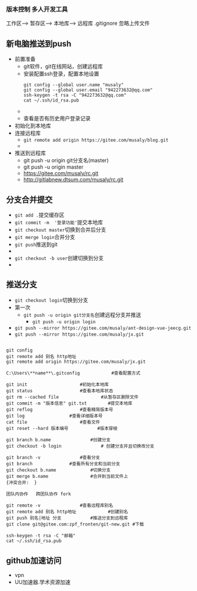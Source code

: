 ### 版本控制 多人开发工具

工作区-->	暂存区-->	本地库-->	远程库
.gitignore 忽略上传文件

## 新电脑推送到push

- 前置准备
  - git软件，git在线网站，创建远程库
  - 安装配置ssh登录，配置本地设置
    ```git
    git config --global user.name "musaly"
    git config --global user.email "942273632@qq.com"
    ssh-keygen -t rsa -C "942273632@qq.com"
    cat ~/.ssh/id_rsa.pub
    ```
  - 
  - 查看是否有历史用户登录记录
- 初始化到本地库
- 连接远程库
  - `git remote add origin https://gitee.com/musaly/blog.git`
  - 
- 推送到远程库
  - git push -u origin git分支名(master)
  - git push -u origin master
  - https://gitee.com/musaly/rc.git
  - http://gitlabnew.dtsum.com/musaly/rc.git


## 分支合并提交
- `git add .`提交缓存区
- `git commit -m  '登录功能'`提交本地库
- `git checkout master`切换到合并后分支
- `git merge login`合并分支
- `git push`推送到git
- 
- `git checkout -b user`创建切换到分支
- 
## 推送分支
- `git checkout login`切换到分支
- 第一次
  - `git push -u origin git分支名`创建远程分支并推送
    - `git push -u origin login ` 
- `git push --mirror https://gitee.com/musaly/ant-design-vue-jeecg.git`
- `git push --mirror https://gitee.com/musaly/jx.git`
## 

```
git config 
git remote add 别名 http地址
git remote add origin https://gitee.com/musaly/jx.git

C:\Users\**name**\.gitconfig			#查看配置方式

git init					#初始化本地库
git status					#查看本地库状态
git rm --cached file				#从暂存区删除文件
git commit -m "版本信息" git.txt		#提交本地库
git reflog					#查看精简版本号
git log					#查看详细版本号
cat file					#查看文件
git reset --hard 版本编号			#版本穿梭

git branch b.name				#创建分支
git checkout -b login				# 创建分支并且切换改分支

git branch -v				#查看分支
git branch 				#查看所有分支和当前分支
git checkout b.name				#切换分支
git merge b.name				#合并到当前文件上
{冲突合并:	}

团队内协作	跨团队协作 fork

git remote -v				#查看远程库别名
git remote add 别名 http地址			#创建别名
git push 别名|地址 分支			#推送分支到远程库
git clone git@gitee.com:zpf_fronten/git-new.git	#下载

ssh-keygen -t rsa -C "邮箱"
cat ~/.ssh/id_rsa.pub
```


## github加速访问
- vpn
- UU加速器.学术资源加速


